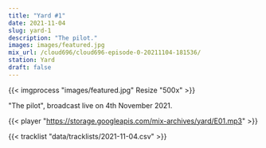 ```yaml
---
title: "Yard #1"
date: 2021-11-04
slug: yard-1
description: "The pilot."
images: images/featured.jpg
mix_url: /cloud696/cloud696-episode-0-20211104-181536/
station: Yard
draft: false
---
```


{{< imgprocess "images/featured.jpg" Resize "500x" >}}

"The pilot", broadcast live on 4th November 2021.

{{< player "https://storage.googleapis.com/mix-archives/yard/E01.mp3" >}}

{{< tracklist "data/tracklists/2021-11-04.csv" >}}
